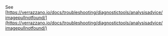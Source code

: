 See [https://verrazzano.io/docs/troubleshooting/diagnostictools/analysisadvice/imagepullnotfound/](https://verrazzano.io/docs/troubleshooting/diagnostictools/analysisadvice/imagepullnotfound/)
